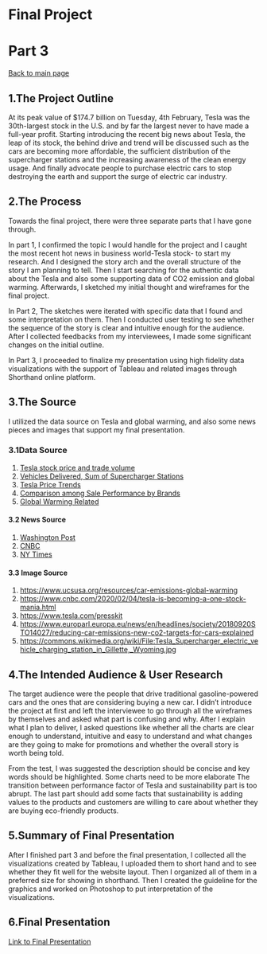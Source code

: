# Final Project

# Part 3

[Back to main page](/README.md)

## 1.The Project Outline

At its peak value of $174.7 billion on Tuesday, 4th February, Tesla was the 30th-largest stock in the U.S. and by far the largest never to have made a full-year profit. Starting introducing the recent big news about Tesla, the leap of its stock, the behind drive and trend will be discussed such as the cars are becoming more affordable, the sufficient distribution of the supercharger stations and the increasing awareness of the clean energy usage. And finally advocate people to purchase electric cars to stop destroying the earth and support the surge of electric car industry. 


## 2.The Process

Towards the final project, there were three separate parts that I have gone through. 

In part 1, I confirmed the topic I would handle for the project and I caught the most recent hot news in business world-Tesla stock- to start my research. And I designed the story arch and the overall structure of the story I am planning to tell. Then I start searching for the authentic data about the Tesla and also some supporting data of CO2 emission and global warming. Afterwards, I sketched my initial thought and wireframes for the final project.

In Part 2, The sketches were iterated with specific data that I found and some interpretation on them. Then I conducted user testing to see whether the sequence of the story is clear and intuitive enough for the audience. After I collected feedbacks from my interviewees, I made some significant changes on the initial outline.

In Part 3, I proceeded to finalize my presentation using high fidelity data visualizations with the support of Tableau and related images through Shorthand online platform.

## 3.The Source

I utilized the data source on Tesla and global warming, and also some news pieces and images that support my final presentation.


### 3.1Data Source


1. [Tesla stock price and trade volume](https://finance.yahoo.com/quote/TSLA/)
2. [Vehicles Delivered, Sum of Supercharger Stations](https://hypercharts.co/tsla?r=google-ads&gclid=CjwKCAiA1fnxBRBBEiwAVUouUqLgorjQ94R9Z-GXcgYghcUOr2A9VUconfK_Vkq6FyZo76uYsDb2rhoCJdoQAvD_BwE)
3. [Tesla Price Trends](https://www.cargurus.com/Cars/price-trends/Tesla-m112)
4. [Comparison among Sale Performance by Brands](https://www.autocharts.info/quarterly?group=By%20Manufacturer)
5. [Global Warming Related](https://ourworldindata.org/co2-and-other-greenhouse-gas-emissions)


#### 3.2 News Source

1. [Washington Post](https://www.washingtonpost.com/business/2020/02/04/tesla-stock-price-musk/)
2. [CNBC](https://www.cnbc.com/2020/02/04/tesla-stock-surging-yet-again-tsla-jumps-past-800-in-early-trading.html)
3. [NY Times](https://www.nytimes.com/2020/02/03/business/tesla-stock.html?searchResultPosition=2)

#### 3.3 Image Source

1. https://www.ucsusa.org/resources/car-emissions-global-warming
2. https://www.cnbc.com/2020/02/04/tesla-is-becoming-a-one-stock-mania.html
3. https://www.tesla.com/presskit
4. https://www.europarl.europa.eu/news/en/headlines/society/20180920STO14027/reducing-car-emissions-new-co2-targets-for-cars-explained
5. https://commons.wikimedia.org/wiki/File:Tesla_Supercharger_electric_vehicle_charging_station_in_Gillette,_Wyoming.jpg


## 4.The Intended Audience & User Research


The target audience were the people that drive traditional gasoline-powered cars and the ones that are considering buying a new car.  I didn’t introduce the project at first and left the interviewee to go through all the wireframes by themselves and asked what part is confusing and why. After I explain what I plan to deliver, I asked questions like whether all the charts are clear enough to understand, intuitive and easy to understand and what changes are they going to make for promotions and whether the overall story is worth being told.

From the test, I was suggested the description should be concise and key words should be highlighted. Some charts need to be more elaborate The transition between performance factor of Tesla and sustainability part is too abrupt. The last part should add some facts that sustainability is adding values to the products and customers are willing to care about whether they are buying eco-friendly products.


## 5.Summary of Final Presentation

After I finished part 3 and before the final presentation, I collected all the visualizations created by Tableau, I uploaded them to short hand and to see whether they fit well for the website layout. Then I organized all of them in a preferred size for showing in shorthand. Then I created the guideline for the graphics and worked on Photoshop to put interpretation of the visualizations. 

## 6.Final Presentation

[Link to Final Presentation](https://carnegiemellon.shorthandstories.com/start-leading-sustainable-lifestyle-by-supporting-electric-car-industry/index.html)













